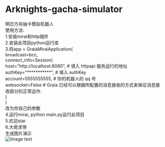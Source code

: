 # Arknights-gacha-simulator  
明日方舟抽卡模拟机器人  
使用方法:  
  1.安装mirai和http插件  
  2.安装此项目python运行库  
  3.将app = GraiaMiraiApplication(  
        broadcast=bcc,  
        connect_info=Session(  
            host="http://localhost:8080", # 填入 httpapi 服务运行的地址  
            authKey="***********", # 填入 authKey  
            account=5555555555, # 你的机器人的 qq 号  
            websocket=False # Graia 已经可以根据所配置的消息接收的方式来保证消息接收部分的正常运作.  
        )  
    )  
    改为你自己的参数  
 4.运行mirai, python main.py运行此项目  
 5.欢迎star  
 6.大佬求带  
生成图片演示  
![Image text](https://raw.github.com/yuanyan3060/Arknights-gacha-simulator/master/test/十连.jpg)
